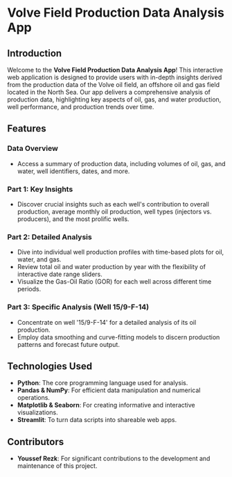 # Volve Field Production Data Analysis App

## Introduction
Welcome to the **Volve Field Production Data Analysis App**! This interactive web application is designed to provide users with in-depth insights derived from the production data of the Volve oil field, an offshore oil and gas field located in the North Sea. Our app delivers a comprehensive analysis of production data, highlighting key aspects of oil, gas, and water production, well performance, and production trends over time.

## Features

### Data Overview
- Access a summary of production data, including volumes of oil, gas, and water, well identifiers, dates, and more.

### Part 1: Key Insights
- Discover crucial insights such as each well's contribution to overall production, average monthly oil production, well types (injectors vs. producers), and the most prolific wells.

### Part 2: Detailed Analysis
- Dive into individual well production profiles with time-based plots for oil, water, and gas.
- Review total oil and water production by year with the flexibility of interactive date range sliders.
- Visualize the Gas-Oil Ratio (GOR) for each well across different time periods.

### Part 3: Specific Analysis (Well 15/9-F-14)
- Concentrate on well '15/9-F-14' for a detailed analysis of its oil production.
- Employ data smoothing and curve-fitting models to discern production patterns and forecast future output.

## Technologies Used

- **Python**: The core programming language used for analysis.
- **Pandas & NumPy**: For efficient data manipulation and numerical operations.
- **Matplotlib & Seaborn**: For creating informative and interactive visualizations.
- **Streamlit**: To turn data scripts into shareable web apps.

## Contributors

- **Youssef Rezk**: For significant contributions to the development and maintenance of this project.

